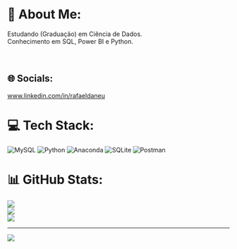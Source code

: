 # 💫 About Me:
Estudando (Graduação) em Ciência de Dados.<br> Conhecimento em SQL, Power BI e Python.<br><br><br> 


## 🌐 Socials:
www.linkedin.com/in/rafaeldaneu



# 💻 Tech Stack:
![MySQL](https://img.shields.io/badge/mysql-%2300f.svg?style=flat&logo=mysql&logoColor=white) ![Python](https://img.shields.io/badge/python-3670A0?style=flat&logo=python&logoColor=ffdd54) ![Anaconda](https://img.shields.io/badge/Anaconda-%2344A833.svg?style=flat&logo=anaconda&logoColor=white) ![SQLite](https://img.shields.io/badge/sqlite-%2307405e.svg?style=flat&logo=sqlite&logoColor=white) ![Postman](https://img.shields.io/badge/Postman-FF6C37?style=flat&logo=postman&logoColor=white)
# 📊 GitHub Stats:
![](https://github-readme-stats.vercel.app/api?username=Rdaneu&theme=city_light&hide_border=false&include_all_commits=false&count_private=false)<br/>
![](https://github-readme-streak-stats.herokuapp.com/?user=Rdaneu&theme=city_light&hide_border=false)<br/>
![](https://github-readme-stats.vercel.app/api/top-langs/?username=Rdaneu&theme=city_light&hide_border=false&include_all_commits=false&count_private=false&layout=compact)

---
[![](https://visitcount.itsvg.in/api?id=Rdaneu&icon=0&color=0)](https://visitcount.itsvg.in)

<!-- Proudly created with GPRM ( https://gprm.itsvg.in ) -->
